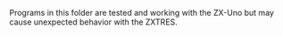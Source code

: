 Programs in this folder are tested and working with the ZX-Uno but may cause unexpected behavior with the ZXTRES.